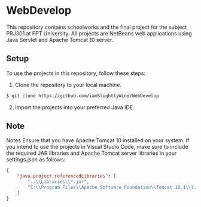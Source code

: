 # WebDevelop

This repository contains schoolworks and the final project for the subject PRJ301 at FPT University. All projects are NetBeans web applications using Java Servlet and Apache Tomcat 10 server.

## Setup

To use the projects in this repository, follow these steps:

1. Clone the repository to your local machine.

```bash
$ git clone https://github.com/iamSlightlyWind/WebDevelop
```

2. Import the projects into your preferred Java IDE.

## Note
Notes
Ensure that you have Apache Tomcat 10 installed on your system.
If you intend to use the projects in Visual Studio Code, make sure to include the required JAR libraries and Apache Tomcat server libraries in your settings.json as follows:
```json
{
    "java.project.referencedLibraries": [
        "..\\Libraries\\*.jar",
        "C:\\Program Files\\Apache Software Foundation\\Tomcat 10.1\\lib\\*.jar"
    ]
}
```